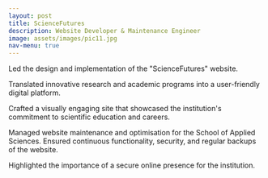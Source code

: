```yaml
---
layout: post
title: ScienceFutures
description: Website Developer & Maintenance Engineer
image: assets/images/pic11.jpg
nav-menu: true
---
```


Led the design and implementation of the "ScienceFutures" website.

Translated innovative research and academic programs into a user-friendly digital platform.

Crafted a visually engaging site that showcased the institution's commitment to scientific education and careers.

Managed website maintenance and optimisation for the School of Applied Sciences. Ensured continuous functionality, security, and regular backups of the website. 

Highlighted the importance of a secure online presence for the institution.
